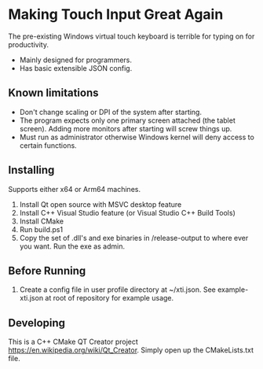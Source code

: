# Making Touch Input Great Again
The pre-existing Windows virtual touch keyboard is terrible for typing on for productivity.
+ Mainly designed for programmers.
+ Has basic extensible JSON config.

## Known limitations
- Don't change scaling or DPI of the system after starting.
- The program expects only one primary screen attached (the tablet screen). Adding more monitors after starting will screw things up.
- Must run as administrator otherwise Windows kernel will deny access to certain functions.

## Installing
Supports either x64 or Arm64 machines.
1. Install Qt open source with MSVC desktop feature
2. Install C++ Visual Studio feature (or Visual Studio C++ Build Tools)
3. Install CMake
4. Run build.ps1
5. Copy the set of .dll's and exe binaries in /release-output to where ever you want. Run the exe as admin.

## Before Running
1. Create a config file in user profile directory at ~/xti.json. See example-xti.json at root of repository for example usage.

## Developing
This is a C++ CMake QT Creator project https://en.wikipedia.org/wiki/Qt_Creator. Simply open up the CMakeLists.txt file.
